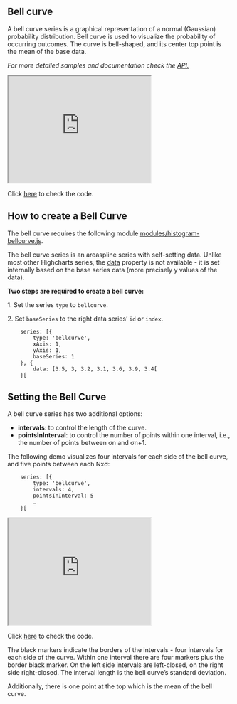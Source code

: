 Bell curve
----------

A bell curve series is a graphical representation of a normal (Gaussian) probability distribution. Bell curve is used to visualize the probability of occurring outcomes. The curve is bell-shaped, and its center top point is the mean of the base data.

_For more detailed samples and documentation check the [API.](http://api.highcharts.com/highcharts/plotOptions.bellcurve)_

<iframe width="320" height="240" src="https://www.highcharts.com/samples/embed/highcharts/demo/bellcurve"></iframe>

Click [here](https://jsfiddle.net/gh/get/library/pure/highcharts/highcharts/tree/master/samples/highcharts/demo/bellcurve/) to check the code.

How to create a Bell Curve
--------------------------

The bell curve requires the following module [modules/histogram-bellcurve.js](https://code.highcharts.com/maps/modules/histogram-bellcurve.js).

The bell curve series is an areaspline series with self-setting data. Unlike most other Highcharts series, the [data](http://api.highcharts.com/highcharts/series.bellcurve) property is not available - it is set internally based on the base series data (more precisely y values of the data).

**Two steps are required to create a bell curve:**

1\. Set the series `type` to `bellcurve`.

2\. Set `baseSeries` to the right data series’ `id` or `index`.

    
        series: [{
            type: 'bellcurve',
            xAxis: 1,
            yAxis: 1,
            baseSeries: 1
        }, {
            data: [3.5, 3, 3.2, 3.1, 3.6, 3.9, 3.4[
        }[
    

Setting the Bell Curve
----------------------

A bell curve series has two additional options:

*   **intervals**: to control the length of the curve.
*   **pointsInInterval**: to control the number of points within one interval, i.e., the number of points between σn and σn+1.

The following demo visualizes four intervals for each side of the bell curve, and five points between each Nxσ:

    
        series: [{
            type: 'bellcurve',
            intervals: 4,
            pointsInInterval: 5
            …
        }[
    

<iframe width="320" height="240" src="https://www.highcharts.com/samples/embed/highcharts/plotoptions/bellcurve-intervals-pointsininterval"></iframe>

Click [here](http://jsfiddle.net/gh/get/library/pure/highcharts/highcharts/tree/master/samples/highcharts/plotoptions/bellcurve-intervals-pointsininterval) to check the code.

The black markers indicate the borders of the intervals - four intervals for each side of the curve. Within one interval there are four markers plus the border black marker. On the left side intervals are left-closed, on the right side right-closed. The interval length is the bell curve’s standard deviation.

Additionally, there is one point at the top which is the mean of the bell curve.
